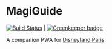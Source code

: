 # MagiGuide

[![Build Status](https://travis-ci.com/PkerUNO/MagiGuide.svg?branch=master)](https://travis-ci.com/PkerUNO/MagiGuide) | [![Greenkeeper badge](https://badges.greenkeeper.io/PkerUNO/MagiGuide.svg)](https://greenkeeper.io/)

A companion PWA for [Disneyland Paris](https://www.disneylandparis.com/).
